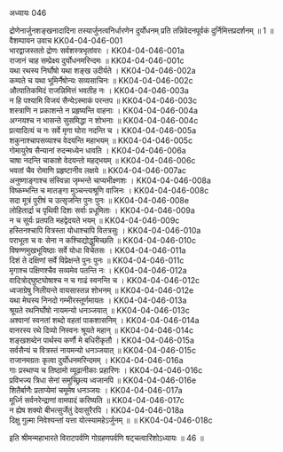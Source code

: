 अध्यायः 046

द्रोणेनार्जुनशङ्खनादादिना तस्यार्जुनत्वनिर्धारणेन दुर्योधनम् प्रति तन्निवेदनपूर्वकं दुर्निमित्तप्रदर्शनम् ॥ 1 ॥
वैशम्पायन उवाच 	KK04-04-046-001  
भारद्वाजस्ततो द्रोणः सर्वशस्त्रभृतांवरः ।	KK04-04-046-001a  
राजानं चाह सम्प्रेक्ष्य दुर्योधनमरिन्दमः ॥	KK04-04-046-001c  
यथा रथस्य निर्घोषो यथा शङ्ख उदीर्यते ।	KK04-04-046-002a  
कम्पते च यथा भूमिर्नैषोन्यः सव्यसाचिनः ॥	KK04-04-046-002c  
औत्पातिकमिदं राजन्निमित्तं भवतीह नः ।	KK04-04-046-003a  
न हि पश्यामि विजयं सैन्येऽस्माकं परन्तप ॥	KK04-04-046-003c  
शस्त्राणि न प्रकाशन्ते न प्रहृष्यन्ति वाहनाः ।	KK04-04-046-004a  
अग्नयश्च न भासन्ते सुसमिद्धा न शोभनाः ॥	KK04-04-046-004c  
प्रत्यादित्यं च नः सर्वे मृगा घोरा नदन्ति च ।	KK04-04-046-005a  
शकुनाश्चापसव्याश्च वेदयन्ति महाभयम् ॥	KK04-04-046-005c  
गोमायुरेष सैन्यानां रुदन्मध्येन धावति ।	KK04-04-046-006a  
चाषा नदन्ति चाकाशे वेदयन्तो महद्भयम् ॥	KK04-04-046-006c  
भवतां चैव रोमाणि प्रहृष्टानीव लक्षये ॥	KK04-04-046-007ac  
अनुष्णाङ्गाश्च संस्विन्ना जृम्भन्ते चाप्यभीक्ष्णशः ।	KK04-04-046-008a  
विष्कम्भन्ति च मातङ्गा मुञ्चन्त्यश्रूणि वाजिनः ।	KK04-04-046-008c  
सदा मूत्रं पुरीषं च उत्सृजन्ति पुनः पुनः ॥	KK04-04-046-008e  
लोहितार्द्रा च पृथिवी दिशः सर्वाः प्रधूमिताः ।	KK04-04-046-009a  
न च सूर्यः प्रतपति महद्वेदयते भयम् ॥	KK04-04-046-009c  
हस्तिनश्चापि वित्रस्ता योधाश्चापि वितत्रसुः ।	KK04-04-046-010a  
पराभूता च वः सेना न कश्चिद्योद्धुमिच्छति ॥	KK04-04-046-010c  
विषण्णमुखभूयिष्ठाः सर्वे योधा विचेतसः ।	KK04-04-046-011a  
दिशं ते दक्षिणां सर्वे विप्रेक्षन्ते पुनः पुनः ॥	KK04-04-046-011c  
मृगाश्च पक्षिणश्चैव सव्यमेव पतन्ति नः ।	KK04-04-046-012a  
वादित्रोद्घुष्टघोषाश्च न च गाढं स्वनन्ति च ।	KK04-04-046-012c  
ध्वजाग्रेषु निलीयन्ते वायसास्तन्न शोभनम् ॥	KK04-04-046-012e  
यथा मेघस्य निनदो गम्भीरस्तूर्णमायतः ।	KK04-04-046-013a  
श्रूयते रथनिर्घोषो नायमन्यो धनञ्जयात् ॥	KK04-04-046-013c  
अश्वानां स्वनतां शब्दो वहतां पाकशासनिम् ।	KK04-04-046-014a  
वानरस्य रथे दिव्यो निस्वनः श्रूयते महान् ॥	KK04-04-046-014c  
शङ्खशब्देन पार्थस्य कर्णौ मे बधिरीकृतौ ।	KK04-04-046-015a  
सर्वसैन्यं च वित्रस्तं नायमन्यो धनञ्जयात् ॥	KK04-04-046-015c  
राजानमग्रतः कृत्वा दुर्योधनमरिन्दमम् ।	KK04-04-046-016a  
गाः प्रस्थाप्य च तिष्ठामो व्यूढानीकाः प्रहारिणः ।	KK04-04-046-016c  
प्रविभज्य त्रिधा सेनां समुच्छ्रित्य ध्वजानपि ॥	KK04-04-046-016e  
शितैर्बाणैः प्रताप्येमां चमूमेष धनञ्जयः ।	KK04-04-046-017a  
मूर्ध्नि सर्वनरेन्द्राणां वामपादं करिष्यति ॥	KK04-04-046-017c  
न ह्येष शक्यो बीभत्सुर्जेतुं देवासुरैरपि ।	KK04-04-046-018a  
दिक्षु गुल्मा निवेश्यन्तां यत्ता योत्स्यामहेऽर्जुनम् ॥ ॥	KK04-04-046-018c  

इति श्रीमन्महाभारते विराटपर्वणि गोग्रहणपर्वणि षट्चत्वारिंशोऽध्यायः ॥ 46 ॥
